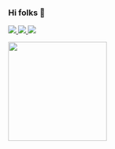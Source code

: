 ### Hi folks 👋
<p >
  <a href="https://twitter.com/sherlock8696">
    <img src="https://img.shields.io/badge/-@sherlock8696-1ca0f1?style=flat-square&labelColor=1ca0f1&logo=twitter&logoColor=white&link=https://twitter.com/sherlock8696">
   <a/>
  <a href="mailto:ishanksoni8696@gmail.com">  
    <img src="https://img.shields.io/badge/-ishanksoni8696@gmail.com-c14438?style=flat-square&logo=Gmail&logoColor=white&link=mailto:ishanksoni8696@gmail.com">
   <a/>  
    <a href="https://www.stopstalk.com/user/profile/sherlock8696">  
    <img src="https://img.shields.io/badge/-@sherlock8696-b5651d?style=flat-square&logo=codeforces&logoColor=white&link=https://www.stopstalk.com/user/profile/sherlock8696">
   <a/> 
    
</p>


<img src="https://media.giphy.com/media/3o6ZtbdY6g0V8utOx2/giphy.gif" width="200" align="centre" >
